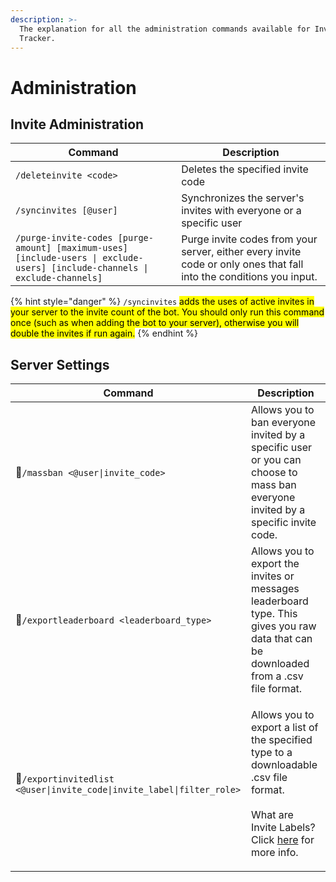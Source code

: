 ```yaml
---
description: >-
  The explanation for all the administration commands available for Invite
  Tracker.
---
```


# Administration

## Invite Administration

| Command                                                                                                                     | Description                                                                                                         |
| --------------------------------------------------------------------------------------------------------------------------- | ------------------------------------------------------------------------------------------------------------------- |
| `/deleteinvite <code>`                                                                                                      | Deletes the specified invite code                                                                                   |
| `/syncinvites [@user]`                                                                                                      | Synchronizes the server's invites with everyone or a specific user                                                  |
| `/purge-invite-codes [purge-amount] [maximum-uses] [include-users \| exclude-users] [include-channels \| exclude-channels]` | Purge invite codes from your server, either every invite code or only ones that fall into the conditions you input. |

{% hint style="danger" %}
`/syncinvites` <mark style="color:$danger;">adds the uses of active invites in your server to the invite count of the bot. You should only run this command once (such as when adding the bot to your server), otherwise you will double the invites if run again.</mark>
{% endhint %}

## Server Settings

| Command                                                                | Description                                                                                                                                                                                                                     |
| ---------------------------------------------------------------------- | ------------------------------------------------------------------------------------------------------------------------------------------------------------------------------------------------------------------------------- |
| 🌟`/massban <@user\|invite_code>`                                      | Allows you to ban everyone invited by a specific user or you can choose to mass ban everyone invited by a specific invite code.                                                                                                 |
| 🌟`/exportleaderboard <leaderboard_type>`                              | Allows you to export the invites or messages leaderboard type. This gives you raw data that can be downloaded from a .csv file format.                                                                                          |
| 🌟`/exportinvitedlist <@user\|invite_code\|invite_label\|filter_role>` | <p>Allows you to export a list of the specified type to a downloadable .csv file format.<br><br>What are Invite Labels? Click <a href="../invite-tracker/dashboard/invite-tracking.md#invite-label">here</a> for more info.</p> |

